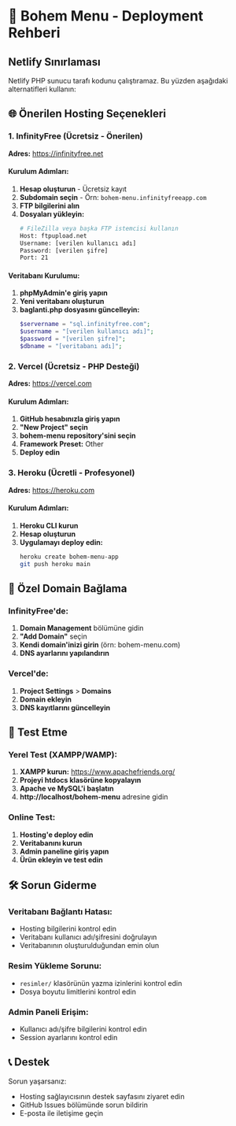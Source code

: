 # 🚀 Bohem Menu - Deployment Rehberi

## Netlify Sınırlaması
Netlify PHP sunucu tarafı kodunu çalıştıramaz. Bu yüzden aşağıdaki alternatifleri kullanın:

## 🌐 Önerilen Hosting Seçenekleri

### 1. InfinityFree (Ücretsiz - Önerilen)
**Adres:** https://infinityfree.net

#### Kurulum Adımları:
1. **Hesap oluşturun** - Ücretsiz kayıt
2. **Subdomain seçin** - Örn: `bohem-menu.infinityfreeapp.com`
3. **FTP bilgilerini alın**
4. **Dosyaları yükleyin:**
   ```bash
   # FileZilla veya başka FTP istemcisi kullanın
   Host: ftpupload.net
   Username: [verilen kullanıcı adı]
   Password: [verilen şifre]
   Port: 21
   ```

#### Veritabanı Kurulumu:
1. **phpMyAdmin'e giriş yapın**
2. **Yeni veritabanı oluşturun**
3. **baglanti.php dosyasını güncelleyin:**
   ```php
   $servername = "sql.infinityfree.com";
   $username = "[verilen kullanıcı adı]";
   $password = "[verilen şifre]";
   $dbname = "[veritabanı adı]";
   ```

### 2. Vercel (Ücretsiz - PHP Desteği)
**Adres:** https://vercel.com

#### Kurulum Adımları:
1. **GitHub hesabınızla giriş yapın**
2. **"New Project" seçin**
3. **bohem-menu repository'sini seçin**
4. **Framework Preset:** Other
5. **Deploy edin**

### 3. Heroku (Ücretli - Profesyonel)
**Adres:** https://heroku.com

#### Kurulum Adımları:
1. **Heroku CLI kurun**
2. **Hesap oluşturun**
3. **Uygulamayı deploy edin:**
   ```bash
   heroku create bohem-menu-app
   git push heroku main
   ```

## 🔧 Özel Domain Bağlama

### InfinityFree'de:
1. **Domain Management** bölümüne gidin
2. **"Add Domain"** seçin
3. **Kendi domain'inizi girin** (örn: bohem-menu.com)
4. **DNS ayarlarını yapılandırın**

### Vercel'de:
1. **Project Settings** > **Domains**
2. **Domain ekleyin**
3. **DNS kayıtlarını güncelleyin**

## 📱 Test Etme

### Yerel Test (XAMPP/WAMP):
1. **XAMPP kurun:** https://www.apachefriends.org/
2. **Projeyi htdocs klasörüne kopyalayın**
3. **Apache ve MySQL'i başlatın**
4. **http://localhost/bohem-menu** adresine gidin

### Online Test:
1. **Hosting'e deploy edin**
2. **Veritabanını kurun**
3. **Admin paneline giriş yapın**
4. **Ürün ekleyin ve test edin**

## 🛠️ Sorun Giderme

### Veritabanı Bağlantı Hatası:
- Hosting bilgilerini kontrol edin
- Veritabanı kullanıcı adı/şifresini doğrulayın
- Veritabanının oluşturulduğundan emin olun

### Resim Yükleme Sorunu:
- `resimler/` klasörünün yazma izinlerini kontrol edin
- Dosya boyutu limitlerini kontrol edin

### Admin Paneli Erişim:
- Kullanıcı adı/şifre bilgilerini kontrol edin
- Session ayarlarını kontrol edin

## 📞 Destek

Sorun yaşarsanız:
- Hosting sağlayıcısının destek sayfasını ziyaret edin
- GitHub Issues bölümünde sorun bildirin
- E-posta ile iletişime geçin 
